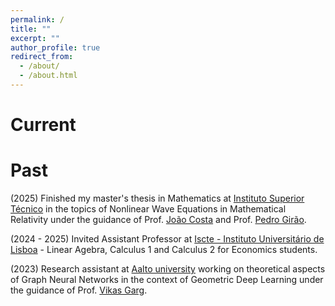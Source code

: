 ```yaml
---
permalink: /
title: ""
excerpt: ""
author_profile: true
redirect_from: 
  - /about/
  - /about.html
---
```



Current
======



Past
======

(2025) Finished my master's thesis in Mathematics at [Instituto Superior Técnico](https://tecnico.ulisboa.pt/en/) in the topics of Nonlinear Wave Equations in Mathematical Relativity under the guidance of Prof. [João Costa](https://ciencia.iscte-iul.pt/authors/joao-lopes-costa/cv) and Prof. [Pedro Girão](https://www.math.tecnico.ulisboa.pt/~pgirao/).

(2024 - 2025) Invited Assistant Professor at [Iscte - Instituto Universitário de Lisboa]([https://tecnico.ulisboa.pt/en/](https://www.iscte-iul.pt/)) - Linear Agebra, Calculus 1 and Calculus 2 for Economics students.

(2023) Research assistant at [Aalto university](https://www.aalto.fi/en) working on theoretical aspects of Graph Neural Networks in the context of Geometric Deep Learning under the guidance of Prof. [Vikas Garg]([https://www.mit.edu/~vgarg/](https://www.aalto.fi/en/people/vikas-kumar-garg)).
